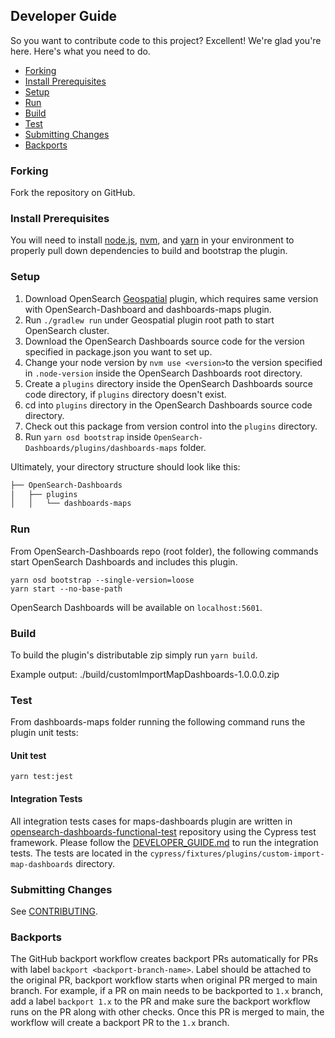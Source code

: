 ## Developer Guide

So you want to contribute code to this project? Excellent! We're glad you're here. Here's what you need to do.

- [Forking](#forking)
- [Install Prerequisites](#install-prerequisites)
- [Setup](#setup)
- [Run](#run)
- [Build](#build)
- [Test](#test)
- [Submitting Changes](#submitting-changes)
- [Backports](#backports)

### Forking

Fork the repository on GitHub.

### Install Prerequisites

You will need to install [node.js](https://nodejs.org/en/), [nvm](https://github.com/nvm-sh/nvm/blob/master/README.md), and [yarn](https://yarnpkg.com/) in your environment to properly pull down dependencies to build and bootstrap the plugin.


### Setup

1. Download OpenSearch [Geospatial](https://github.com/opensearch-project/geospatial) plugin, which requires same version with OpenSearch-Dashboard and dashboards-maps plugin.
2. Run `./gradlew run` under Geospatial plugin root path to start OpenSearch cluster.
3. Download the OpenSearch Dashboards source code for the version specified in package.json you want to set up.
4. Change your node version by `nvm use <version>`to the version specified in `.node-version` inside the OpenSearch Dashboards root directory.
5. Create a `plugins` directory inside the OpenSearch Dashboards source code directory, if `plugins` directory doesn't exist.
6. cd into `plugins` directory in the OpenSearch Dashboards source code directory.
7. Check out this package from version control into the `plugins` directory.
8. Run `yarn osd bootstrap` inside `OpenSearch-Dashboards/plugins/dashboards-maps` folder.

Ultimately, your directory structure should look like this:

```md
├── OpenSearch-Dashboards
│   ├── plugins
│   │   └── dashboards-maps
```

### Run

From OpenSearch-Dashboards repo (root folder), the following commands start OpenSearch Dashboards and includes this plugin.

```
yarn osd bootstrap --single-version=loose
yarn start --no-base-path
```

OpenSearch Dashboards will be available on `localhost:5601`.

### Build

To build the plugin's distributable zip simply run `yarn build`.

Example output: ./build/customImportMapDashboards-1.0.0.0.zip

### Test

From dashboards-maps folder running the following command runs the plugin unit tests:

#### Unit test
```
yarn test:jest
```

#### Integration Tests
All integration tests cases for maps-dashboards plugin are written in [opensearch-dashboards-functional-test](https://github.com/opensearch-project/opensearch-dashboards-functional-test/blob/main/DEVELOPER_GUIDE.md#run-tests) repository using the Cypress test framework. Please follow the [DEVELOPER_GUIDE.md](https://github.com/opensearch-project/opensearch-dashboards-functional-test/blob/main/DEVELOPER_GUIDE.md) to run the integration tests.
The tests are located in the `cypress/fixtures/plugins/custom-import-map-dashboards` directory.

### Submitting Changes

See [CONTRIBUTING](CONTRIBUTING.md).

### Backports

The GitHub backport workflow creates backport PRs automatically for PRs with label `backport <backport-branch-name>`. Label should be attached to the original PR, backport workflow starts when original PR merged to main branch. For example, if a PR on main needs to be backported to `1.x` branch, add a label `backport 1.x` to the PR and make sure the
backport workflow runs on the PR along with other checks. Once this PR is merged to main, the workflow will create a backport PR
to the `1.x` branch.
